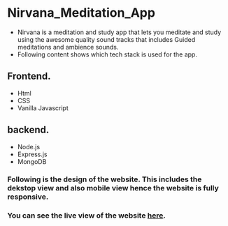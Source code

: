 # Nirvana_Meditation_App

- Nirvana is a meditation and study app that lets you meditate and study using the awesome quality sound tracks that includes Guided meditations and ambience sounds.
- Following content shows which tech stack is used for the app.

## Frontend.
- Html 
- CSS
- Vanilla Javascript

## backend.
- Node.js
- Express.js
- MongoDB 

### Following is the design of the website. This includes the dekstop view and also mobile view hence the website is fully responsive.
### You can see the live view of the website [here](https://nirvana-by-pratik.herokuapp.com/).
